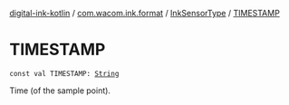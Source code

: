 [digital-ink-kotlin](../../index.md) / [com.wacom.ink.format](../index.md) / [InkSensorType](index.md) / [TIMESTAMP](./-t-i-m-e-s-t-a-m-p.md)

# TIMESTAMP

`const val TIMESTAMP: `[`String`](https://kotlinlang.org/api/latest/jvm/stdlib/kotlin/-string/index.html)

Time (of the sample point).

